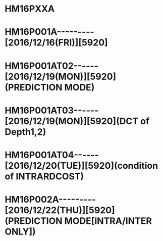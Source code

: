 # HM16PXXA
# HM16P001A---------[2016/12/16(FRI)][5920]
# HM16P001AT02------[2016/12/19(MON)][5920](PREDICTION MODE)
# HM16P001AT03------[2016/12/19(MON)][5920](DCT of Depth1,2)
# HM16P001AT04------[2016/12/20(TUE)][5920](condition of INTRARDCOST)
# HM16P002A---------[2016/12/22(THU)][5920](PREDICTION MODE[INTRA/INTER ONLY])
